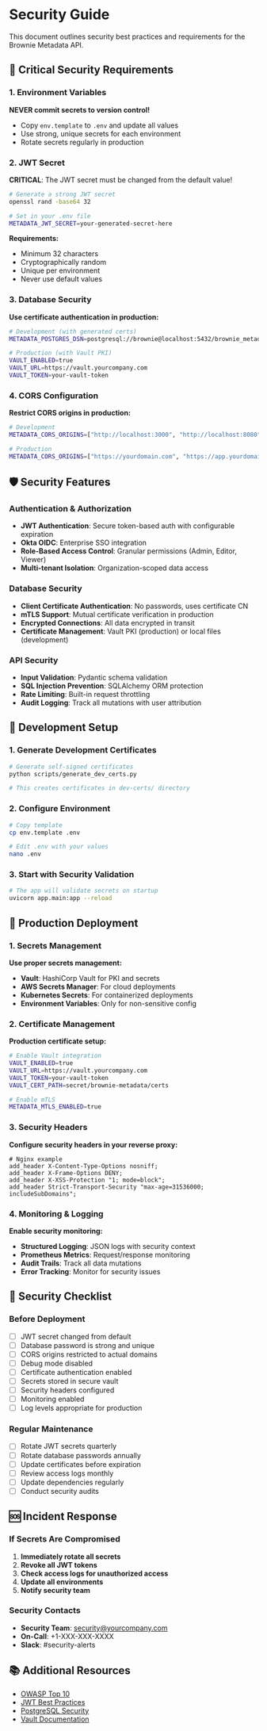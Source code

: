 # Security Guide

This document outlines security best practices and requirements for the Brownie Metadata API.

## 🔐 Critical Security Requirements

### 1. Environment Variables

**NEVER commit secrets to version control!**

- Copy `env.template` to `.env` and update all values
- Use strong, unique secrets for each environment
- Rotate secrets regularly in production

### 2. JWT Secret

**CRITICAL**: The JWT secret must be changed from the default value!

```bash
# Generate a strong JWT secret
openssl rand -base64 32

# Set in your .env file
METADATA_JWT_SECRET=your-generated-secret-here
```

**Requirements:**
- Minimum 32 characters
- Cryptographically random
- Unique per environment
- Never use default values

### 3. Database Security

**Use certificate authentication in production:**

```bash
# Development (with generated certs)
METADATA_POSTGRES_DSN=postgresql://brownie@localhost:5432/brownie_metadata?sslmode=require&sslcert=dev-certs/client.crt&sslkey=dev-certs/client.key&sslrootcert=dev-certs/ca.crt

# Production (with Vault PKI)
VAULT_ENABLED=true
VAULT_URL=https://vault.yourcompany.com
VAULT_TOKEN=your-vault-token
```

### 4. CORS Configuration

**Restrict CORS origins in production:**

```bash
# Development
METADATA_CORS_ORIGINS=["http://localhost:3000", "http://localhost:8080"]

# Production
METADATA_CORS_ORIGINS=["https://yourdomain.com", "https://app.yourdomain.com"]
```

## 🛡️ Security Features

### Authentication & Authorization

- **JWT Authentication**: Secure token-based auth with configurable expiration
- **Okta OIDC**: Enterprise SSO integration
- **Role-Based Access Control**: Granular permissions (Admin, Editor, Viewer)
- **Multi-tenant Isolation**: Organization-scoped data access

### Database Security

- **Client Certificate Authentication**: No passwords, uses certificate CN
- **mTLS Support**: Mutual certificate verification in production
- **Encrypted Connections**: All data encrypted in transit
- **Certificate Management**: Vault PKI (production) or local files (development)

### API Security

- **Input Validation**: Pydantic schema validation
- **SQL Injection Prevention**: SQLAlchemy ORM protection
- **Rate Limiting**: Built-in request throttling
- **Audit Logging**: Track all mutations with user attribution

## 🔧 Development Setup

### 1. Generate Development Certificates

```bash
# Generate self-signed certificates
python scripts/generate_dev_certs.py

# This creates certificates in dev-certs/ directory
```

### 2. Configure Environment

```bash
# Copy template
cp env.template .env

# Edit .env with your values
nano .env
```

### 3. Start with Security Validation

```bash
# The app will validate secrets on startup
uvicorn app.main:app --reload
```

## 🚀 Production Deployment

### 1. Secrets Management

**Use proper secrets management:**

- **Vault**: HashiCorp Vault for PKI and secrets
- **AWS Secrets Manager**: For cloud deployments
- **Kubernetes Secrets**: For containerized deployments
- **Environment Variables**: Only for non-sensitive config

### 2. Certificate Management

**Production certificate setup:**

```bash
# Enable Vault integration
VAULT_ENABLED=true
VAULT_URL=https://vault.yourcompany.com
VAULT_TOKEN=your-vault-token
VAULT_CERT_PATH=secret/brownie-metadata/certs

# Enable mTLS
METADATA_MTLS_ENABLED=true
```

### 3. Security Headers

**Configure security headers in your reverse proxy:**

```nginx
# Nginx example
add_header X-Content-Type-Options nosniff;
add_header X-Frame-Options DENY;
add_header X-XSS-Protection "1; mode=block";
add_header Strict-Transport-Security "max-age=31536000; includeSubDomains";
```

### 4. Monitoring & Logging

**Enable security monitoring:**

- **Structured Logging**: JSON logs with security context
- **Prometheus Metrics**: Request/response monitoring
- **Audit Trails**: Track all data mutations
- **Error Tracking**: Monitor for security issues

## 🚨 Security Checklist

### Before Deployment

- [ ] JWT secret changed from default
- [ ] Database password is strong and unique
- [ ] CORS origins restricted to actual domains
- [ ] Debug mode disabled
- [ ] Certificate authentication enabled
- [ ] Secrets stored in secure vault
- [ ] Security headers configured
- [ ] Monitoring enabled
- [ ] Log levels appropriate for production

### Regular Maintenance

- [ ] Rotate JWT secrets quarterly
- [ ] Rotate database passwords annually
- [ ] Update certificates before expiration
- [ ] Review access logs monthly
- [ ] Update dependencies regularly
- [ ] Conduct security audits

## 🆘 Incident Response

### If Secrets Are Compromised

1. **Immediately rotate all secrets**
2. **Revoke all JWT tokens**
3. **Check access logs for unauthorized access**
4. **Update all environments**
5. **Notify security team**

### Security Contacts

- **Security Team**: security@yourcompany.com
- **On-Call**: +1-XXX-XXX-XXXX
- **Slack**: #security-alerts

## 📚 Additional Resources

- [OWASP Top 10](https://owasp.org/www-project-top-ten/)
- [JWT Best Practices](https://tools.ietf.org/html/rfc8725)
- [PostgreSQL Security](https://www.postgresql.org/docs/current/security.html)
- [Vault Documentation](https://www.vaultproject.io/docs)
